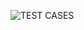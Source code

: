 
![TEST  CASES](https://user-images.githubusercontent.com/78871909/107903618-bc87c700-6f6f-11eb-8f01-f88ef210aef9.jpg)
